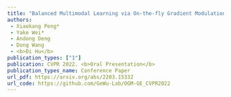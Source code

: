 ```yaml
---  
title: "Balanced Multimodal Learning via On-the-fly Gradient Modulation"  
authors:  
 - Xiaokang Peng*  
 - Yake Wei*  
 - Andong Deng  
 - Dong Wang  
 - <b>Di Hu</b>  
publication_types: ["1"]  
publication: CVPR 2022. <b>Oral Presentation</b>  
publication_types_name: Conference Paper  
url_pdf: https://arxiv.org/abs/2203.15332  
url_code: https://github.com/GeWu-Lab/OGM-GE_CVPR2022  
---  
```

